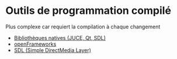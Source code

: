 # Outils de programmation compilé

Plus complexe car requiert la compilation à chaque changement

<!-- start-replace-subnav -->
* [Bibliothèques natives (JUCE, Qt, SDL)](/05-ressources-rapides/02-logiciels/00-compile/juce/)
* [openFrameworks](/05-ressources-rapides/02-logiciels/00-compile/openframeworks/)
* [SDL (Simple DirectMedia Layer)](/05-ressources-rapides/02-logiciels/00-compile/sdl/)
<!-- end-replace-subnav -->

